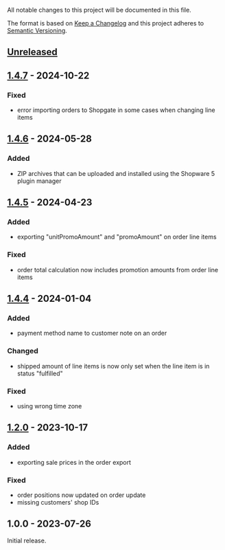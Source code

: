 
All notable changes to this project will be documented in this file.

The format is based on [Keep a Changelog](http://keepachangelog.com/) and this project adheres to [Semantic Versioning](http://semver.org/).

## [Unreleased]
## [1.4.7] - 2024-10-22
### Fixed
- error importing orders to Shopgate in some cases when changing line items

## [1.4.6] - 2024-05-28
### Added
- ZIP archives that can be uploaded and installed using the Shopware 5 plugin manager

## [1.4.5] - 2024-04-23
### Added
- exporting "unitPromoAmount" and "promoAmount" on order line items

### Fixed
- order total calculation now includes promotion amounts from order line items

## [1.4.4] - 2024-01-04
### Added
- payment method name to customer note on an order

### Changed
- shipped amount of line items is now only set when the line item is in status "fulfilled"

### Fixed
- using wrong time zone

## [1.2.0] - 2023-10-17
### Added
- exporting sale prices in the order export

### Fixed
- order positions now updated on order update
- missing customers' shop IDs

## 1.0.0 - 2023-07-26
Initial release.

[Unreleased]: https://github.com/shopgate/omni-shopware5-ship-from-store/compare/1.4.7...HEAD
[1.4.7]: https://github.com/shopgate/omni-shopware5-ship-from-store/compare/1.4.6...1.4.7
[1.4.6]: https://github.com/shopgate/omni-shopware5-ship-from-store/compare/1.4.5...1.4.6
[1.4.5]: https://github.com/shopgate/omni-shopware5-ship-from-store/compare/b6110598...1.4.5
[1.4.4]: https://github.com/shopgate/omni-shopware5-ship-from-store/compare/44320df4...b6110598
[1.2.0]: https://github.com/shopgate/omni-shopware5-ship-from-store/compare/a4571767...44320df4
